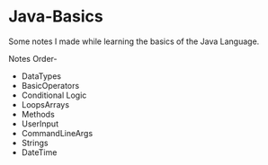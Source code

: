# Java-Basics
Some notes I made while learning the basics of the Java Language.

Notes Order-
- DataTypes
- BasicOperators
- Conditional Logic
- LoopsArrays
- Methods
- UserInput
- CommandLineArgs
- Strings
- DateTime
